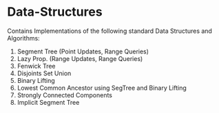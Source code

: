 # Data-Structures
Contains Implementations of the following standard Data Structures and Algorithms:
<ol>
  <li> Segment Tree (Point Updates, Range Queries) </li>
  <li> Lazy Prop. (Range Updates, Range Queries) </li> 
  <li> Fenwick Tree </li>
  <li> Disjoints Set Union </li>
  <li> Binary Lifting </li>
  <li> Lowest Common Ancestor using SegTree and Binary Lifting </li>
  <li> Strongly Connected Components </li>
  <li> Implicit Segment Tree </li>
</ol>

